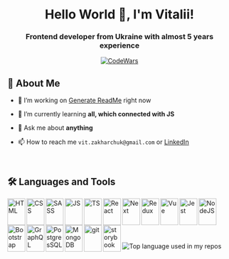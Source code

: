 <h1 align="center">Hello World 👋, I'm Vitalii!</h1>

<h3 align="center">Frontend developer from Ukraine with almost 5 years experience</h3>
<p align="center">
  <a href='https://www.codewars.com/users/VitZkh'><img src="https://www.codewars.com/users/VitZkh/badges/small" alt="CodeWars"/></a>
</p>

## 📖 About Me

- 🔭 I’m working on [Generate ReadMe](https://zakharchuk42.github.io/readme-charm/) right now

- 🌱 I’m currently learning **all, which connected with JS**

- 💬 Ask me about **anything**

- 📫 How to reach me `vit.zakharchuk@gmail.com` or [LinkedIn](https://www.linkedin.com/in/vit-zakharchuk/)

<br>

## 🛠 Languages and Tools  
  <img align="left" width="40" height="60" src="https://cdn.jsdelivr.net/gh/devicons/devicon/icons/html5/html5-original.svg" alt="HTML"/>
  <img align="left" width="40" height="60" src="https://cdn.jsdelivr.net/gh/devicons/devicon/icons/css3/css3-original.svg" alt="CSS"/>
  <img align="left" width="40" height="60" src="https://cdn.jsdelivr.net/gh/devicons/devicon/icons/sass/sass-original.svg" alt="SASS"/>
  <img align="left" width="40" height="60" src="https://cdn.jsdelivr.net/gh/devicons/devicon/icons/javascript/javascript-original.svg" alt="JS"/>
  <img align="left" width="40" height="60" src="https://cdn.jsdelivr.net/gh/devicons/devicon/icons/typescript/typescript-original.svg" alt="TS"/>
  <img align="left" width="40" height="60" src="https://cdn.jsdelivr.net/gh/devicons/devicon/icons/react/react-original.svg" alt="React"/>
  <img align="left" width="40" height="60" src="https://cdn.jsdelivr.net/gh/devicons/devicon/icons/nextjs/nextjs-original.svg" alt="Next"/>
  <img align="left" width="40" height="60" src="https://cdn.jsdelivr.net/gh/devicons/devicon/icons/redux/redux-original.svg" alt="Redux"/>
  <img align="left" width="40" height="60" src="https://cdn.jsdelivr.net/gh/devicons/devicon/icons/vuejs/vuejs-original.svg" alt="Vue"/>
  <img align="left" width="40" height="60" src="https://cdn.jsdelivr.net/gh/devicons/devicon/icons/jest/jest-plain.svg" alt="Jest"/>
  <img align="left" width="40" height="60" src="https://cdn.jsdelivr.net/gh/devicons/devicon/icons/nodejs/nodejs-original.svg" alt="NodeJS"/>
  <img align="left" width="40" height="60" src="https://cdn.jsdelivr.net/gh/devicons/devicon/icons/bootstrap/bootstrap-original.svg" alt="Bootstrap"/>
  <img align="left" width="40" height="60" src="https://cdn.jsdelivr.net/gh/devicons/devicon/icons/graphql/graphql-plain.svg" alt="GraphQL"/>
  <img align="left" width="40" height="60" src="https://cdn.jsdelivr.net/gh/devicons/devicon/icons/postgresql/postgresql-original.svg" alt="PostgresSQL"/>
  <img align="left" width="40" height="60" src="https://cdn.jsdelivr.net/gh/devicons/devicon/icons/mongodb/mongodb-original.svg" alt="MongoDB"/>
  <img align="left" width="40" height="60" src="https://cdn.jsdelivr.net/gh/devicons/devicon/icons/git/git-original.svg" alt="git"/>
  <img align="left" width="40" height="60" src="https://cdn.jsdelivr.net/gh/devicons/devicon/icons/storybook/storybook-original.svg" alt="storybook"/>

<br><br><br><br><br>

<img src="https://github-readme-stats.vercel.app/api/top-langs/?username=zakharchuk42&layout=compact&hide_title=1&title_color=ffffff&text_color=c9cacc&icon_color=2bbc8a&bg_color=1d1f21&card_width=500" alt="Top language used in my repos" />

